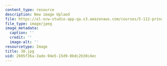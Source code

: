 ```yaml
---
content_type: resource
description: New image Uplaod
file: https://ol-ocw-studio-app-qa.s3.amazonaws.com/courses/5-112-principles-of-chemical-science-fall-2005/2605f36a3ade94e515d90bdc2b30c4ec_30.jpg
file_type: image/jpeg
image_metadata:
  caption: ''
  credit: ''
  image-alt: ''
resourcetype: Image
title: 30.jpg
uid: 2605f36a-3ade-94e5-15d9-0bdc2b30c4ec
---
```


